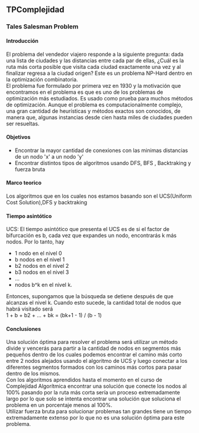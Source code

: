 ## TPComplejidad
### Tales Salesman Problem
#### Introducción
El problema del vendedor viajero responde a la siguiente pregunta: dada una lista de ciudades y las distancias entre cada par de ellas,
¿Cuál es la ruta más corta posible que visita cada ciudad exactamente una vez y al finalizar regresa a la ciudad origen? Este es un problema 
NP-Hard dentro en la optimización combinatoria.  
El problema fue formulado por primera vez en 1930 y la motivación que encontramos en el problema es que 
es uno de los problemas de optimización más estudiados. 
Es usado como prueba para muchos métodos de optimización. 
Aunque el problema es computacionalmente complejo, una gran cantidad de heurísticas y métodos exactos son conocidos,
de manera que, algunas instancias desde cien hasta miles de ciudades pueden ser resueltas.
#### Objetivos
- Encontrar la mayor cantidad de conexiones con las minimas distancias de un nodo 'x' a un nodo 'y'
- Encontrar distintos tipos de algoritmos usando DFS, BFS , Backtraking y fuerza bruta 
#### Marco teorico
Los algoritmos que en los cuales nos estamos basando son el UCS(Uniform Cost Solution),DFS y backtraking                                  
#### Tiempo asintótico  
UCS:
El tiempo asintótico que presenta el UCS es de si el factor de bifurcación es b, cada vez que expandes un nodo, encontrarás k más nodos. Por lo tanto, hay 
 
- 1 nodo en el nivel 0 
- b nodos en el nivel 1 
- b2 nodos en el nivel 2 
- b3 nodos en el nivel 3 
- ... 
- nodos b^k en el nivel k.

Entonces, supongamos que la búsqueda se detiene después de que alcanzas el nivel k. Cuando esto sucede, la cantidad total de nodos que habrá visitado será    
1 + b + b2 + ... + bk = (bk+1 - 1) / (b - 1)

#### Conclusiones 
Una solución óptima para resolver el problema será utilizar un método divide y vencerás para partir a la cantidad de nodos en segmentos más pequeños dentro de los cuales podemos encontrar el camino más corto entre 2 nodos alejados usando el algoritmo de UCS y luego conectar a los diferentes segmentos formados con los caminos más cortos para pasar dentro de los mismos.  
Con los algoritmos aprendidos hasta el momento en el curso de Complejidad Algorítmica encontrar una solución que conecte los nodos al 100% pasando por la ruta más corta sería un proceso extremadamente largo por lo que solo se intenta encontrar una solución que soluciona el problema en un porcentaje menos al 100%.    
Utilizar fuerza bruta para solucionar problemas tan grandes tiene un tiempo extremadamente extenso por lo que no es una solución óptima para este problema.
